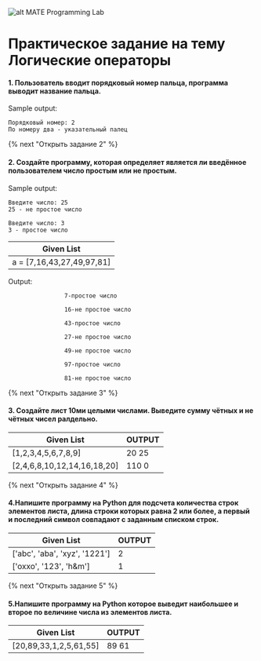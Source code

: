 ![alt MATE Programming Lab](https://github.com/MATE-Programming/2_IF_ELSE/blob/main/lab_1.svg?raw=true)
# Практическое задание на тему Логические операторы

#### 1. Пользователь вводит порядковый номер пальца, программа выводит название пальца.

Sample output:

    Порядковый номер: 2
    По номеру два - указательный палец


{% next "Открыть задание 2" %}
#### 2. Cоздайте программу, которая определяет является ли введённое пользователем число простым или не простым.

Sample output:

    Введите число: 25
    25 - не простое число
    
    Введите число: 3
    3 - простое число
    
    


| Given List |
|   ---   |
| a = [7,16,43,27,49,97,81] | 
                    
                    
Output:             
  
                    7-простое число
                    
                    16-не простое число
                    
                    43-простое число
                    
                    27-не простое число
                    
                    49-не простое число
                    
                    97-простое число
                    
                    81-не простое число 

{% next "Открыть задание 3" %}
#### 3. Создайте лист 10ми целыми числами. Выведите сумму чётных и не чётных чисел ралдельно.


| Given List | OUTPUT |
|   ---   |   ---  |
| [1,2,3,4,5,6,7,8,9] | 20   25 |
| [2,4,6,8,10,12,14,16,18,20] | 110   0 |

{% next "Открыть задание 4" %}
#### 4.Напишите программу на Python для подсчета количества строк элементов листа, длина строки которых равна 2 или более, а первый и последний символ совпадают с заданным списком строк.


| Given List | OUTPUT |
|   ---   |   ---  |
| ['abc', 'aba', 'xyz', '1221'] | 2 |
| ['oxxo', '123', 'h&m'] | 1 |

{% next "Открыть задание 5" %}
#### 5.Напишите программу на Python которое выведит наибольшее и второе по величине числа из элементов листа.

| Given List | OUTPUT |
|   ---   |   ---  |
| [20,89,33,1,2,5,61,55] | 89 61 

